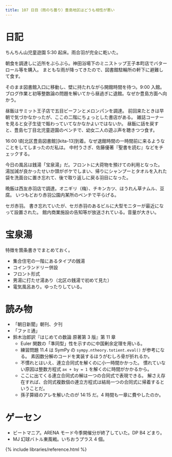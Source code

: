 ```yaml
---
title: 107 日目（雨のち曇り）豊島地区はどうも相性が悪い
---
```


# 日記

ちんちん山児童遊園 5:30 起床。雨合羽が完全に乾いた。

朝食を調達しに近所をぶらぶら。神田浴場下のミニストップ王子本町店でバターロール等を購入。
まともな雨が降ってきたので、図書館駐輪所の軒下に避難して食す。

そのまま図書館入口に移動し、壁に持たれながら開館時間を待つ。9:00 入館。
ブログ作業と初等整数論の問題を解いてから昼過ぎに退館。なぜか豊島方面へ向かう。

昼飯はサミット王子店で五目ビーフンとメロンパンを調達。
前回来たときは早朝で気づかなかったが、ここの二階にちょっとした書店がある。
雑誌コーナーを見ると女子生徒で賑わっていてなかなかよいではないか。
昼飯に話を戻すと、豊島七丁目北児童遊園のベンチで、幼女二人の遊ぶ声を聴きつつ食す。

16:00 頃[北区豊島図書館][kita-13]到着。なぜ退館時間の一時間前に来るようなことをしてしまったのだ私は。
中村うさぎ、佐藤優著『聖書を読む』などをチェックする。

今日の風呂は銭湯「宝泉湯」だ。フロントに大荷物を預けての利用となった。
湯加減が良かったせいか頭がボケでしまい、帰りにシャンプーとタオルを入れた袋を洗面台に置き忘れて、後で取り返しに戻る羽目になった。

晩飯は西友赤羽店で調達。オニギリ（梅）、チキンカツ、ほうれん草ナムル、豆腐。
いつもどおり赤羽公園内某所のベンチで平らげる。

セガ赤羽。
書き忘れていたが、セガ赤羽のあるビルに大型モニターが最近になって設置された。
館内商業施設の告知等が放送されている。音量が大きい。

# 宝泉湯

特徴を箇条書きでまとめておく。

* 集合住宅の一階にあるタイプの銭湯
* コインランドリー併設
* フロント形式
* 男湯に打たせ湯あり（北区の銭湯で初めて見た）
* 電気風呂あり。ゆったりしている。

# 読み物

* 「朝日新聞」朝刊、夕刊
* 「ファミ通」
* 鈴木治郎訳『はじめての数論 原著第 3 版』第 11 章
  * Euler 関数の「準同型」性を示すのに中国剰余定理を用いる。
  * 練習問題 11.4 は SymPy の `sympy.ntheory.totient.eval()` が参考になる。
    素因数分解のコードを実装するほうがむしろ骨が折れるか。
  * 不慣れとはいえ、連立合同式を解くのに小一時間かかった。
    慣れていない原因は整数方程式 `ax + by = 1` を解くのに時間がかかるから。
  * ここに出てくる連立合同式の解は一つの合同式で表現できる。
    解さえ存在すれば、合同式複数個の連立方程式は結局一つの合同式に帰着するということだ。
  * 孫子算経のアレを解いたのが 14:15 だ。4 時間も一章に費やしたのか。

# ゲーセン

* ビートマニア。ARENA モード今季開催分が終了していた。DP B4 どまり。
* MJ 幻球バトル東風戦。いちおうプラス 4 個。

{% include libraries/reference.html %}
